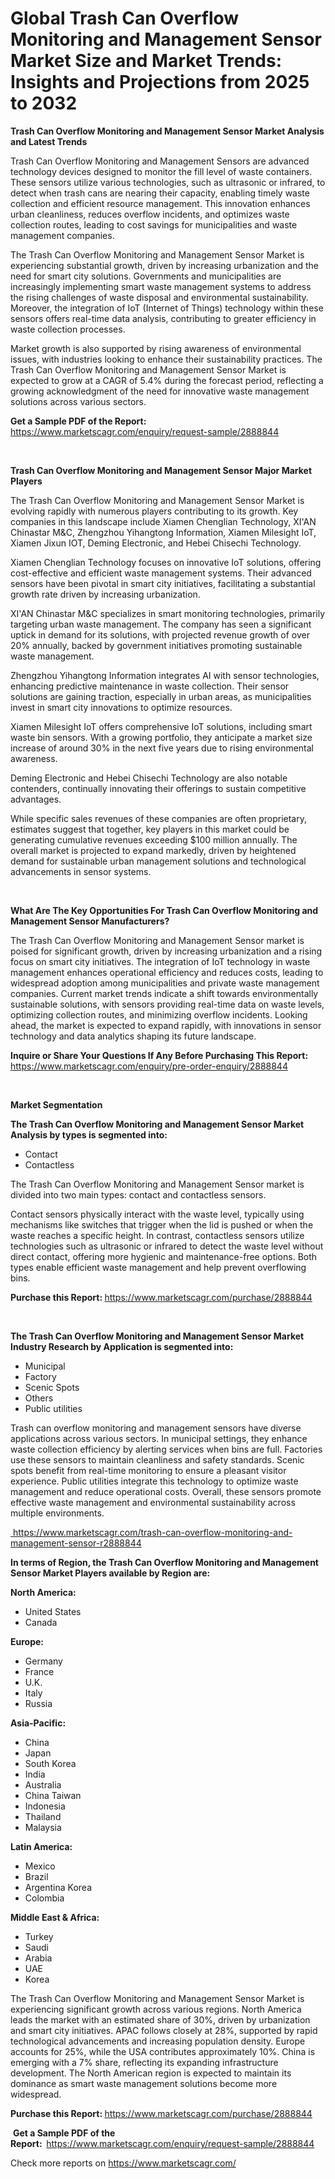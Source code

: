 <p><h1>Global Trash Can Overflow Monitoring and Management Sensor Market Size and Market Trends: Insights and Projections from 2025 to 2032</h1></p><p><strong>Trash Can Overflow Monitoring and Management Sensor Market Analysis and Latest Trends</strong></p>
<p><p>Trash Can Overflow Monitoring and Management Sensors are advanced technology devices designed to monitor the fill level of waste containers. These sensors utilize various technologies, such as ultrasonic or infrared, to detect when trash cans are nearing their capacity, enabling timely waste collection and efficient resource management. This innovation enhances urban cleanliness, reduces overflow incidents, and optimizes waste collection routes, leading to cost savings for municipalities and waste management companies.</p><p>The Trash Can Overflow Monitoring and Management Sensor Market is experiencing substantial growth, driven by increasing urbanization and the need for smart city solutions. Governments and municipalities are increasingly implementing smart waste management systems to address the rising challenges of waste disposal and environmental sustainability. Moreover, the integration of IoT (Internet of Things) technology within these sensors offers real-time data analysis, contributing to greater efficiency in waste collection processes.</p><p>Market growth is also supported by rising awareness of environmental issues, with industries looking to enhance their sustainability practices. The Trash Can Overflow Monitoring and Management Sensor Market is expected to grow at a CAGR of 5.4% during the forecast period, reflecting a growing acknowledgment of the need for innovative waste management solutions across various sectors.</p></p>
<p><strong>Get a Sample PDF of the Report:&nbsp;</strong> <a href="https://www.marketscagr.com/enquiry/request-sample/2888844?utm_campaign=2770&utm_medium=2&utm_source=Github&utm_content=ia&utm_term=14032025&utm_id=trash-can-overflow-monitoring-and-management-sensor">https://www.marketscagr.com/enquiry/request-sample/2888844</a></p>
<p>&nbsp;</p>
<p><strong>Trash Can Overflow Monitoring and Management Sensor Major Market Players</strong></p>
<p><p>The Trash Can Overflow Monitoring and Management Sensor Market is evolving rapidly with numerous players contributing to its growth. Key companies in this landscape include Xiamen Chenglian Technology, XI'AN Chinastar M&C, Zhengzhou Yihangtong Information, Xiamen Milesight IoT, Xiamen Jixun IOT, Deming Electronic, and Hebei Chisechi Technology.</p><p>Xiamen Chenglian Technology focuses on innovative IoT solutions, offering cost-effective and efficient waste management systems. Their advanced sensors have been pivotal in smart city initiatives, facilitating a substantial growth rate driven by increasing urbanization.</p><p>XI'AN Chinastar M&C specializes in smart monitoring technologies, primarily targeting urban waste management. The company has seen a significant uptick in demand for its solutions, with projected revenue growth of over 20% annually, backed by government initiatives promoting sustainable waste management.</p><p>Zhengzhou Yihangtong Information integrates AI with sensor technologies, enhancing predictive maintenance in waste collection. Their sensor solutions are gaining traction, especially in urban areas, as municipalities invest in smart city innovations to optimize resources.</p><p>Xiamen Milesight IoT offers comprehensive IoT solutions, including smart waste bin sensors. With a growing portfolio, they anticipate a market size increase of around 30% in the next five years due to rising environmental awareness.</p><p>Deming Electronic and Hebei Chisechi Technology are also notable contenders, continually innovating their offerings to sustain competitive advantages.</p><p>While specific sales revenues of these companies are often proprietary, estimates suggest that together, key players in this market could be generating cumulative revenues exceeding $100 million annually. The overall market is projected to expand markedly, driven by heightened demand for sustainable urban management solutions and technological advancements in sensor systems.</p></p>
<p>&nbsp;</p>
<p><strong>What Are The Key Opportunities For Trash Can Overflow Monitoring and Management Sensor Manufacturers?</strong></p>
<p><p>The Trash Can Overflow Monitoring and Management Sensor market is poised for significant growth, driven by increasing urbanization and a rising focus on smart city initiatives. The integration of IoT technology in waste management enhances operational efficiency and reduces costs, leading to widespread adoption among municipalities and private waste management companies. Current market trends indicate a shift towards environmentally sustainable solutions, with sensors providing real-time data on waste levels, optimizing collection routes, and minimizing overflow incidents. Looking ahead, the market is expected to expand rapidly, with innovations in sensor technology and data analytics shaping its future landscape.</p></p>
<p><strong>Inquire or Share Your Questions If Any Before Purchasing This Report:</strong> <a href="https://www.marketscagr.com/enquiry/pre-order-enquiry/2888844?utm_campaign=2770&utm_medium=2&utm_source=Github&utm_content=ia&utm_term=14032025&utm_id=trash-can-overflow-monitoring-and-management-sensor">https://www.marketscagr.com/enquiry/pre-order-enquiry/2888844</a></p>
<p>&nbsp;</p>
<p><strong>Market Segmentation</strong></p>
<p><strong>The Trash Can Overflow Monitoring and Management Sensor Market Analysis by types is segmented into:</strong></p>
<p><ul><li>Contact</li><li>Contactless</li></ul></p>
<p><p>The Trash Can Overflow Monitoring and Management Sensor market is divided into two main types: contact and contactless sensors. </p><p>Contact sensors physically interact with the waste level, typically using mechanisms like switches that trigger when the lid is pushed or when the waste reaches a specific height. In contrast, contactless sensors utilize technologies such as ultrasonic or infrared to detect the waste level without direct contact, offering more hygienic and maintenance-free options. Both types enable efficient waste management and help prevent overflowing bins.</p></p>
<p><strong>Purchase this Report:&nbsp;</strong><a href="https://www.marketscagr.com/purchase/2888844?utm_campaign=2770&utm_medium=2&utm_source=Github&utm_content=ia&utm_term=14032025&utm_id=trash-can-overflow-monitoring-and-management-sensor">https://www.marketscagr.com/purchase/2888844</a></p>
<p>&nbsp;</p>
<p><strong>The Trash Can Overflow Monitoring and Management Sensor Market Industry Research by Application is segmented into:</strong></p>
<p><ul><li>Municipal</li><li>Factory</li><li>Scenic Spots</li><li>Others</li><li>Public utilities</li></ul></p>
<p><p>Trash can overflow monitoring and management sensors have diverse applications across various sectors. In municipal settings, they enhance waste collection efficiency by alerting services when bins are full. Factories use these sensors to maintain cleanliness and safety standards. Scenic spots benefit from real-time monitoring to ensure a pleasant visitor experience. Public utilities integrate this technology to optimize waste management and reduce operational costs. Overall, these sensors promote effective waste management and environmental sustainability across multiple environments.</p></p>
<p><a href="https://www.marketscagr.com/trash-can-overflow-monitoring-and-management-sensor-r2888844?utm_campaign=2770&utm_medium=2&utm_source=Github&utm_content=ia&utm_term=14032025&utm_id=trash-can-overflow-monitoring-and-management-sensor">&nbsp;https://www.marketscagr.com/trash-can-overflow-monitoring-and-management-sensor-r2888844</a></p>
<p><strong>In terms of Region, the Trash Can Overflow Monitoring and Management Sensor Market Players available by Region are:</strong></p>
<p>
    <p> <strong> North America: </strong>
        <ul>
            <li>United States</li>
            <li>Canada</li>
        </ul>
        </p> 
    <p> <strong> Europe: </strong>
        <ul>
            <li>Germany</li>
            <li>France</li>
            <li>U.K.</li>
            <li>Italy</li>
            <li>Russia</li>
        </ul>
        </p> 
    <p> <strong> Asia-Pacific: </strong>
        <ul>
            <li>China</li>
            <li>Japan</li>
            <li>South Korea</li>
            <li>India</li>
            <li>Australia</li>
            <li>China Taiwan</li>
            <li>Indonesia</li>
            <li>Thailand</li>
            <li>Malaysia</li>
        </ul>
        </p> 
    <p> <strong> Latin America: </strong>
        <ul>
            <li>Mexico</li>
            <li>Brazil</li>
            <li>Argentina Korea</li>
            <li>Colombia</li>
        </ul>
        </p> 
    <p> <strong> Middle East & Africa: </strong>
        <ul>
            <li>Turkey</li>
            <li>Saudi</li>
            <li>Arabia</li>
            <li>UAE</li>
            <li>Korea</li>
        </ul>
    </p>
    </p>
<p><p>The Trash Can Overflow Monitoring and Management Sensor Market is experiencing significant growth across various regions. North America leads the market with an estimated share of 30%, driven by urbanization and smart city initiatives. APAC follows closely at 28%, supported by rapid technological advancements and increasing population density. Europe accounts for 25%, while the USA contributes approximately 10%. China is emerging with a 7% share, reflecting its expanding infrastructure development. The North American region is expected to maintain its dominance as smart waste management solutions become more widespread.</p></p>
<p><strong>Purchase this Report: </strong><a href="https://www.marketscagr.com/purchase/2888844?utm_campaign=2770&utm_medium=2&utm_source=Github&utm_content=ia&utm_term=14032025&utm_id=trash-can-overflow-monitoring-and-management-sensor">https://www.marketscagr.com/purchase/2888844</a></p>
<p>&nbsp;<strong>Get a Sample PDF of the Report:&nbsp;&nbsp;</strong><a href="https://www.marketscagr.com/enquiry/request-sample/2888844?utm_campaign=2770&utm_medium=2&utm_source=Github&utm_content=ia&utm_term=14032025&utm_id=trash-can-overflow-monitoring-and-management-sensor">https://www.marketscagr.com/enquiry/request-sample/2888844</a></p>
<p><strong></strong></p>
<p>Check more reports on <a href="https://www.marketscagr.com/?utm_campaign=2770&utm_medium=2&utm_source=Github&utm_content=ia&utm_term=14032025&utm_id=trash-can-overflow-monitoring-and-management-sensor">https://www.marketscagr.com/</a></p>